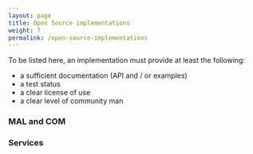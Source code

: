 ```yaml
---
layout: page
title: Open Source implementations
weight: 7
permalink: /open-source-implementations
---
```


To be listed here, an implementation must provide at least the following:
 - a sufficient documentation (API and / or examples)
 - a test status
 - a clear license of use
 - a clear level of community man

### MAL and COM

<!--
| Name | Comments | License | Community support |
|-|-|-|-|-|
| ESA Java MAL | Magenta Book compliant |  | CCSDS Reads |
-->

### Services


